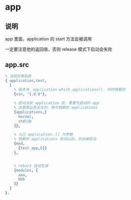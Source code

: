 # app

## 说明

app 里面，application 的 start 方法会被调用

一定要注意他的返回值，否则 release 模式下启动会失败

## app.src

```erlang
% 当前应用名称
{ application,test,
  [
    % 版本号，application:which_applications(). 的时候看到
    {vsn, "1.0.0"},

    % 启动当前 application 前，需要先启动的 app
    % 这里放业务无关的，用于依赖的 applications
    {applications,[
      kernel,
      stdlib
    ]},

    % 入口 application，[] 为参数
    % 依赖的 applications 启动以后，也会被启动
    {mod,
      {test_app,[]}
    },


    % rebar3 自动生成
    {modules, [
      aaa,
      bbb
    ]}
  ]
}.
```
